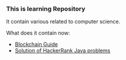 ### This is learning Repository

It contain various related to computer science.

What does it contain now:
- [Blockchain Guide](/Blockchain/)
- [Solution of HackerRank Java problems](/HackerRank-Java-Recap/)
